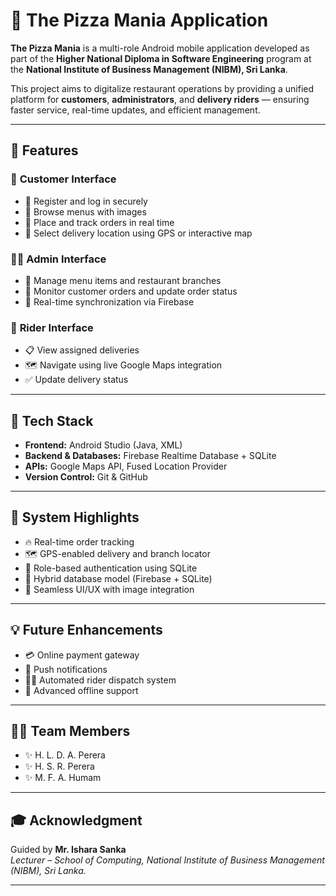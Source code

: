 # 🍕 **The Pizza Mania Application**

**The Pizza Mania** is a multi-role Android mobile application developed as part of the **Higher National Diploma in Software Engineering** program at the **National Institute of Business Management (NIBM), Sri Lanka**.

This project aims to digitalize restaurant operations by providing a unified platform for **customers**, **administrators**, and **delivery riders** — ensuring faster service, real-time updates, and efficient management.

---

## 🚀 **Features**

### 📱 **Customer Interface**
- 🔐 Register and log in securely  
- 🍕 Browse menus with images  
- 🛒 Place and track orders in real time  
- 📍 Select delivery location using GPS or interactive map  

### 🧑‍💼 **Admin Interface**
- 🧾 Manage menu items and restaurant branches  
- 👀 Monitor customer orders and update order status  
- 🔄 Real-time synchronization via Firebase  

### 🛵 **Rider Interface**
- 📋 View assigned deliveries  
- 🗺️ Navigate using live Google Maps integration  
- ✅ Update delivery status  

---

## 🧰 **Tech Stack**
- **Frontend:** Android Studio (Java, XML)  
- **Backend & Databases:** Firebase Realtime Database + SQLite  
- **APIs:** Google Maps API, Fused Location Provider  
- **Version Control:** Git & GitHub  

---

## 🧩 **System Highlights**
- 🔥 Real-time order tracking  
- 🗺️ GPS-enabled delivery and branch locator  
- 🔐 Role-based authentication using SQLite  
- 🧠 Hybrid database model (Firebase + SQLite)  
- 💫 Seamless UI/UX with image integration  

---

## 💡 **Future Enhancements**
- 💳 Online payment gateway  
- 🔔 Push notifications  
- 🚴‍♂️ Automated rider dispatch system  
- 📶 Advanced offline support  

---

## 👨‍💻 **Team Members**
- ✨ H. L. D. A. Perera  
- ✨ H. S. R. Perera  
- ✨ M. F. A. Humam  

---

## 🎓 **Acknowledgment**
Guided by **Mr. Ishara Sanka**  
*Lecturer – School of Computing, National Institute of Business Management (NIBM), Sri Lanka.*

---
